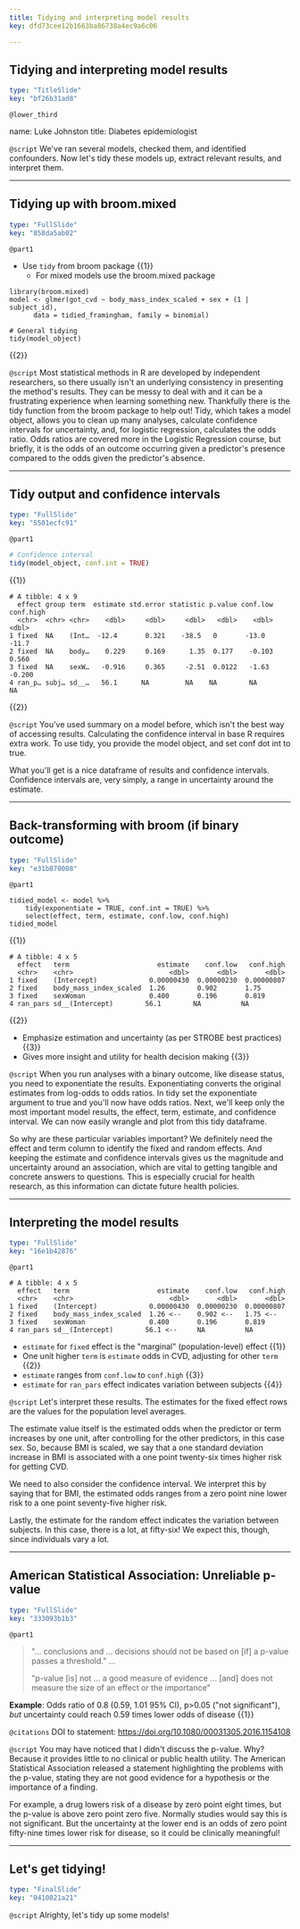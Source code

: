 ```yaml
---
title: Tidying and interpreting model results
key: dfd73cee12b1663ba86738a4ec9a6c06

---
```

## Tidying and interpreting model results

```yaml
type: "TitleSlide"
key: "bf26b31ad8"
```

`@lower_third`

name: Luke Johnston
title: Diabetes epidemiologist


`@script`
We've ran several models, checked them, and identified confounders. Now let's tidy these models up, extract relevant results, and interpret them.


---
## Tidying up with broom.mixed

```yaml
type: "FullSlide"
key: "858da5ab02"
```

`@part1`
- Use `tidy` from broom package {{1}}
    - For mixed models use the broom.mixed package

```{r}
library(broom.mixed)
model <- glmer(got_cvd ~ body_mass_index_scaled + sex + (1 | subject_id),
      data = tidied_framingham, family = binomial)
      
# General tidying
tidy(model_object)
```
{{2}}


`@script`
Most statistical methods in R are developed by independent researchers, so there usually isn't an underlying consistency in presenting the method's results. They can be messy to deal with and it can be a frustrating experience when learning something new. Thankfully there is the tidy function from the broom package to help out! Tidy, which takes a model object, allows you to clean up many analyses, calculate confidence intervals for uncertainty, and, for logistic regression, calculates the odds ratio. Odds ratios are covered more in the Logistic Regression course, but briefly, it is the odds of an outcome occurring given a predictor's presence compared to the odds given the predictor's absence.


---
## Tidy output and confidence intervals

```yaml
type: "FullSlide"
key: "5501ecfc91"
```

`@part1`
```r
# Confidence interval
tidy(model_object, conf.int = TRUE)
```
{{1}}

```
# A tibble: 4 x 9
  effect group term  estimate std.error statistic p.value conf.low conf.high
  <chr>  <chr> <chr>    <dbl>     <dbl>     <dbl>   <dbl>    <dbl>     <dbl>
1 fixed  NA    (Int…  -12.4       0.321    -38.5   0       -13.0     -11.7  
2 fixed  NA    body…    0.229     0.169      1.35  0.177    -0.103     0.560
3 fixed  NA    sexW…   -0.916     0.365     -2.51  0.0122   -1.63     -0.200
4 ran_p… subj… sd__…   56.1      NA         NA    NA        NA        NA    
```
{{2}}


`@script`
You've used summary on a model before, which isn't the best way of accessing results. Calculating the confidence interval in base R requires extra work. To use tidy, you provide the model object, and set conf dot int to true.

What you'll get is a nice dataframe of results and confidence intervals. Confidence intervals are, very simply, a range in uncertainty around the estimate.


---
## Back-transforming with broom (if binary outcome)

```yaml
type: "FullSlide"
key: "e31b870008"
```

`@part1`
```{r}
tidied_model <- model %>%
    tidy(exponentiate = TRUE, conf.int = TRUE) %>%
    select(effect, term, estimate, conf.low, conf.high)
tidied_model
```
{{1}}

```
# A tibble: 4 x 5
  effect   term                      estimate    conf.low   conf.high
  <chr>    <chr>                        <dbl>       <dbl>       <dbl>
1 fixed    (Intercept)             0.00000430  0.00000230  0.00000807
2 fixed    body_mass_index_scaled  1.26        0.902       1.75      
3 fixed    sexWoman                0.400       0.196       0.819     
4 ran_pars sd__(Intercept)        56.1        NA          NA         
``` 
{{2}}

- Emphasize estimation and uncertainty (as per STROBE best practices) {{3}}
- Gives more insight and utility for health decision making {{3}}


`@script`
When you run analyses with a binary outcome, like disease status, you need to exponentiate the results. Exponentiating converts the original estimates from log-odds to odds ratios. In tidy set the exponentiate argument to true and you'll now have odds ratios. Next, we'll keep only the most important model results, the effect, term, estimate, and confidence interval. We can now easily wrangle and plot from this tidy dataframe. 

So why are these particular variables important? We definitely need the effect and term column to identify the fixed and random effects. And keeping the estimate and confidence intervals gives us the magnitude and uncertainty around an association, which are vital to getting tangible and concrete answers to questions. This is especially crucial for health research, as this information can dictate future health policies.


---
## Interpreting the model results

```yaml
type: "FullSlide"
key: "16e1b42876"
```

`@part1`
```
# A tibble: 4 x 5
  effect   term                      estimate    conf.low   conf.high
  <chr>    <chr>                        <dbl>       <dbl>       <dbl>
1 fixed    (Intercept)             0.00000430  0.00000230  0.00000807
2 fixed    body_mass_index_scaled  1.26 <--    0.902 <--   1.75 <--     
3 fixed    sexWoman                0.400       0.196       0.819     
4 ran_pars sd__(Intercept)        56.1 <--     NA          NA         
``` 

- `estimate` for `fixed` effect is the "marginal" (population-level) effect {{1}} 
- One unit higher `term` is `estimate` odds in CVD, adjusting for other `term` {{2}}
- `estimate` ranges from `conf.low` to `conf.high` {{3}}
- `estimate` for `ran_pars` effect indicates variation between subjects {{4}}


`@script`
Let's interpret these results. The estimates for the fixed effect rows are the values for the population level averages.

The estimate value itself is the estimated odds when the predictor or term increases by one unit, after controlling for the other predictors, in this case sex. So, because BMI is scaled, we say that a one standard deviation increase in BMI is associated with a one point twenty-six times higher risk for getting CVD.

We need to also consider the confidence interval. We interpret this by saying that for BMI, the estimated odds ranges from a zero point nine lower risk to a one point seventy-five higher risk.

Lastly, the estimate for the random effect indicates the variation between subjects. In this case, there is a lot, at fifty-six! We expect this, though, since individuals vary a lot.


---
## American Statistical Association: Unreliable p-value 

```yaml
type: "FullSlide"
key: "333093b1b3"
```

`@part1`
> "... conclusions and ... decisions should not be based on [if] a p-value passes a threshold."  ...
> 
> "p-value [is] not ... a good measure of evidence ... [and] does not measure the size of an effect or the importance"

**Example**: Odds ratio of 0.8 (0.59, 1.01 95% CI), p>0.05 ("not significant"), *but* uncertainty could reach 0.59 times lower odds of disease {{1}}


`@citations`
DOI to statement: https://doi.org/10.1080/00031305.2016.1154108


`@script`
You may have noticed that I didn't discuss the p-value. Why? Because it provides little to no clinical or public health utility. The American Statistical Association released a statement highlighting the problems with the p-value, stating they are not good evidence for a hypothesis or the importance of a finding.

For example, a drug lowers risk of a disease by zero point eight times, but the p-value is above zero point zero five. Normally studies would say this is not significant. But the uncertainty at the lower end is an odds of zero point fifty-nine times lower risk for disease, so it could be clinically meaningful!


---
## Let's get tidying!

```yaml
type: "FinalSlide"
key: "0410821a21"
```

`@script`
Alrighty, let's tidy up some models!

